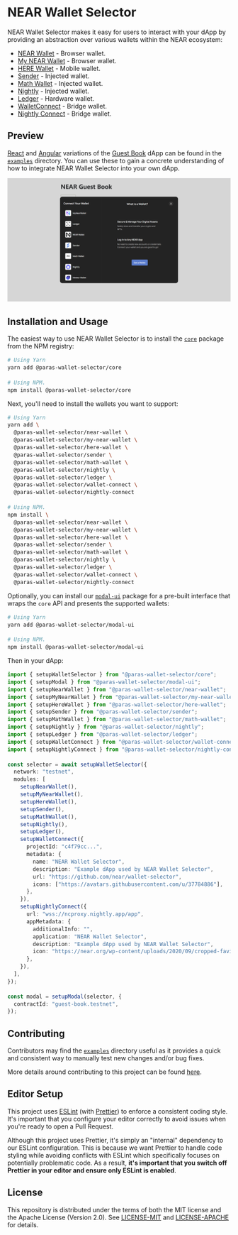 # NEAR Wallet Selector

NEAR Wallet Selector makes it easy for users to interact with your dApp by providing an abstraction over various wallets within the NEAR ecosystem:

- [NEAR Wallet](https://www.npmjs.com/package/@paras-wallet-selector/near-wallet) - Browser wallet.
- [My NEAR Wallet](https://www.npmjs.com/package/@paras-wallet-selector/my-near-wallet) - Browser wallet.
- [HERE Wallet](https://www.npmjs.com/package/@paras-wallet-selector/my-near-wallet) - Mobile wallet.
- [Sender](https://www.npmjs.com/package/@paras-wallet-selector/sender) - Injected wallet.
- [Math Wallet](https://www.npmjs.com/package/@paras-wallet-selector/math-wallet) - Injected wallet.
- [Nightly](https://www.npmjs.com/package/@paras-wallet-selector/nightly) - Injected wallet.
- [Ledger](https://www.npmjs.com/package/@paras-wallet-selector/ledger) - Hardware wallet.
- [WalletConnect](https://www.npmjs.com/package/@paras-wallet-selector/wallet-connect) - Bridge wallet.
- [Nightly Connect](https://www.npmjs.com/package/@paras-wallet-selector/nightly-connect) - Bridge wallet.

## Preview

[React](https://reactjs.org/) and [Angular](https://angular.io/) variations of the [Guest Book](https://github.com/near-examples/guest-book/) dApp can be found in the [`examples`](/examples) directory. You can use these to gain a concrete understanding of how to integrate NEAR Wallet Selector into your own dApp.

![Preview](./images/preview-img.PNG)

## Installation and Usage

The easiest way to use NEAR Wallet Selector is to install the [`core`](https://www.npmjs.com/package/@paras-wallet-selector/core) package from the NPM registry:

```bash
# Using Yarn
yarn add @paras-wallet-selector/core

# Using NPM.
npm install @paras-wallet-selector/core
```

Next, you'll need to install the wallets you want to support:

```bash
# Using Yarn
yarn add \
  @paras-wallet-selector/near-wallet \
  @paras-wallet-selector/my-near-wallet \
  @paras-wallet-selector/here-wallet \
  @paras-wallet-selector/sender \
  @paras-wallet-selector/math-wallet \
  @paras-wallet-selector/nightly \
  @paras-wallet-selector/ledger \
  @paras-wallet-selector/wallet-connect \
  @paras-wallet-selector/nightly-connect

# Using NPM.
npm install \
  @paras-wallet-selector/near-wallet \
  @paras-wallet-selector/my-near-wallet \
  @paras-wallet-selector/here-wallet \
  @paras-wallet-selector/sender \
  @paras-wallet-selector/math-wallet \
  @paras-wallet-selector/nightly \
  @paras-wallet-selector/ledger \
  @paras-wallet-selector/wallet-connect \
  @paras-wallet-selector/nightly-connect
```

Optionally, you can install our [`modal-ui`](https://www.npmjs.com/package/@paras-wallet-selector/modal-ui) package for a pre-built interface that wraps the `core` API and presents the supported wallets:

```bash
# Using Yarn
yarn add @paras-wallet-selector/modal-ui

# Using NPM.
npm install @paras-wallet-selector/modal-ui
```

Then in your dApp:

```ts
import { setupWalletSelector } from "@paras-wallet-selector/core";
import { setupModal } from "@paras-wallet-selector/modal-ui";
import { setupNearWallet } from "@paras-wallet-selector/near-wallet";
import { setupMyNearWallet } from "@paras-wallet-selector/my-near-wallet";
import { setupHereWallet } from "@paras-wallet-selector/here-wallet";
import { setupSender } from "@paras-wallet-selector/sender";
import { setupMathWallet } from "@paras-wallet-selector/math-wallet";
import { setupNightly } from "@paras-wallet-selector/nightly";
import { setupLedger } from "@paras-wallet-selector/ledger";
import { setupWalletConnect } from "@paras-wallet-selector/wallet-connect";
import { setupNightlyConnect } from "@paras-wallet-selector/nightly-connect";

const selector = await setupWalletSelector({
  network: "testnet",
  modules: [
    setupNearWallet(),
    setupMyNearWallet(),
    setupHereWallet(),
    setupSender(),
    setupMathWallet(),
    setupNightly(),
    setupLedger(),
    setupWalletConnect({
      projectId: "c4f79cc...",
      metadata: {
        name: "NEAR Wallet Selector",
        description: "Example dApp used by NEAR Wallet Selector",
        url: "https://github.com/near/wallet-selector",
        icons: ["https://avatars.githubusercontent.com/u/37784886"],
      },
    }),
    setupNightlyConnect({
      url: "wss://ncproxy.nightly.app/app",
      appMetadata: {
        additionalInfo: "",
        application: "NEAR Wallet Selector",
        description: "Example dApp used by NEAR Wallet Selector",
        icon: "https://near.org/wp-content/uploads/2020/09/cropped-favicon-192x192.png",
      },
    }),
  ],
});

const modal = setupModal(selector, {
  contractId: "guest-book.testnet",
});
```

## Contributing

Contributors may find the [`examples`](./examples) directory useful as it provides a quick and consistent way to manually test new changes and/or bug fixes.

More details around contributing to this project can be found [here](./CONTRIBUTING.md).

## Editor Setup

This project uses [ESLint](https://eslint.org/) (with [Prettier](https://prettier.io/)) to enforce a consistent coding style. It's important that you configure your editor correctly to avoid issues when you're ready to open a Pull Request.

Although this project uses Prettier, it's simply an "internal" dependency to our ESLint configuration. This is because we want Prettier to handle code styling while avoiding conflicts with ESLint which specifically focuses on potentially problematic code. As a result, **it's important that you switch off Prettier in your editor and ensure only ESLint is enabled**.

## License

This repository is distributed under the terms of both the MIT license and the Apache License (Version 2.0). See [LICENSE-MIT](LICENSE-MIT) and [LICENSE-APACHE](LICENSE-APACHE) for details.
